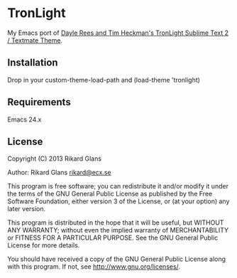 # TronLight

My Emacs port of [Dayle Rees and Tim Heckman's TronLight Sublime Text 2 / Textmate Theme](https://github.com/daylerees/colour-schemes).

## Installation

Drop in your custom-theme-load-path and (load-theme 'tronlight)

## Requirements

Emacs 24.x

## License

Copyright (C) 2013 Rikard Glans

Author: Rikard Glans <rikard@ecx.se>

This program is free software; you can redistribute it and/or modify
it under the terms of the GNU General Public License as published by
the Free Software Foundation, either version 3 of the License, or
(at your option) any later version.

This program is distributed in the hope that it will be useful,
but WITHOUT ANY WARRANTY; without even the implied warranty of
MERCHANTABILITY or FITNESS FOR A PARTICULAR PURPOSE.  See the
GNU General Public License for more details.

You should have received a copy of the GNU General Public License
along with this program.  If not, see <http://www.gnu.org/licenses/>.
